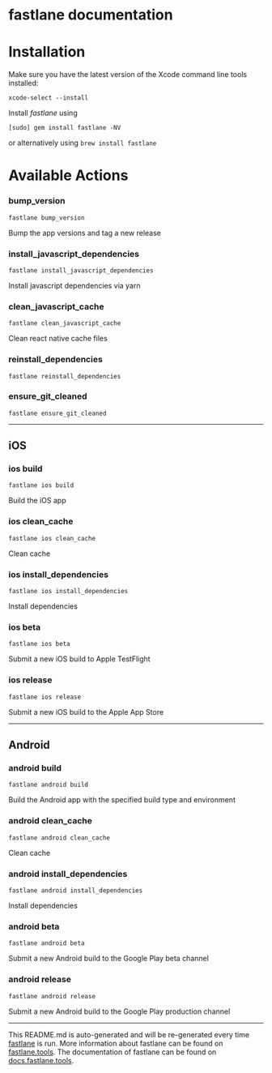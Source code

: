 fastlane documentation
================
# Installation

Make sure you have the latest version of the Xcode command line tools installed:

```
xcode-select --install
```

Install _fastlane_ using
```
[sudo] gem install fastlane -NV
```
or alternatively using `brew install fastlane`

# Available Actions
### bump_version
```
fastlane bump_version
```
Bump the app versions and tag a new release
### install_javascript_dependencies
```
fastlane install_javascript_dependencies
```
Install javascript dependencies via yarn
### clean_javascript_cache
```
fastlane clean_javascript_cache
```
Clean react native cache files
### reinstall_dependencies
```
fastlane reinstall_dependencies
```

### ensure_git_cleaned
```
fastlane ensure_git_cleaned
```


----

## iOS
### ios build
```
fastlane ios build
```
Build the iOS app
### ios clean_cache
```
fastlane ios clean_cache
```
Clean cache
### ios install_dependencies
```
fastlane ios install_dependencies
```
Install dependencies
### ios beta
```
fastlane ios beta
```
Submit a new iOS build to Apple TestFlight
### ios release
```
fastlane ios release
```
Submit a new iOS build to the Apple App Store

----

## Android
### android build
```
fastlane android build
```
Build the Android app with the specified build type and environment
### android clean_cache
```
fastlane android clean_cache
```
Clean cache
### android install_dependencies
```
fastlane android install_dependencies
```
Install dependencies
### android beta
```
fastlane android beta
```
Submit a new Android build to the Google Play beta channel
### android release
```
fastlane android release
```
Submit a new Android build to the Google Play production channel

----

This README.md is auto-generated and will be re-generated every time [fastlane](https://fastlane.tools) is run.
More information about fastlane can be found on [fastlane.tools](https://fastlane.tools).
The documentation of fastlane can be found on [docs.fastlane.tools](https://docs.fastlane.tools).
